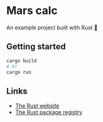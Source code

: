 # Mars calc

An example project built with Rust 🦀

## Getting started

```bash
cargo build
# Or
cargo run
```

## Links

- [The Rust website](https://www.rust-lang.org/)
- [The Rust package registry](https://crates.io/)
